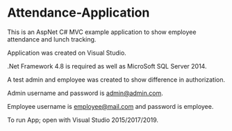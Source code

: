 # Attendance-Application

This is an AspNet C# MVC example application to show employee attendance and lunch tracking.

Application was created on Visual Studio.

.Net Framework 4.8 is required as well as MicroSoft SQL Server 2014.

A test admin and employee was created to show difference in authorization.

Admin username and password is admin@admin.com.

Employee username is employee@mail.com and password is employee.

To run App; open with Visual Studio 2015/2017/2019.
